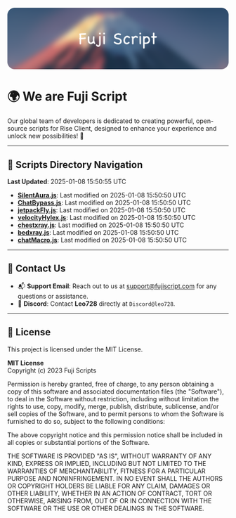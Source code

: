 ![Banner](.github/b.webp)

# 🌍 **We are Fuji Script**

Our global team of developers is dedicated to creating powerful, open-source scripts for Rise Client, designed to enhance your experience and unlock new possibilities! 🌟

---
<!-- SCRIPTS_NAVIGATION_START -->
## 📂 **Scripts Directory Navigation**

**Last Updated**: 2025-01-08 15:50:55 UTC

- **[SilentAura.js](scripts/SilentAura.js)**: Last modified on 2025-01-08 15:50:50 UTC
- **[ChatBypass.js](scripts/ChatBypass.js)**: Last modified on 2025-01-08 15:50:50 UTC
- **[jetpackFly.js](scripts/jetpackFly.js)**: Last modified on 2025-01-08 15:50:50 UTC
- **[velocityHylex.js](scripts/velocityHylex.js)**: Last modified on 2025-01-08 15:50:50 UTC
- **[chestxray.js](scripts/chestxray.js)**: Last modified on 2025-01-08 15:50:50 UTC
- **[bedxray.js](scripts/bedxray.js)**: Last modified on 2025-01-08 15:50:50 UTC
- **[chatMacro.js](scripts/chatMacro.js)**: Last modified on 2025-01-08 15:50:50 UTC

<!-- SCRIPTS_NAVIGATION_END -->

---

## 💬 **Contact Us**  
- 📬 **Support Email**: Reach out to us at [support@fujiscript.com](mailto:support@fujiscript.com) for any questions or assistance.  
- 💬 **Discord**: Contact **Leo728** directly at `Discord@leo728`.

---

## 📜 **License**

This project is licensed under the MIT License.  

**MIT License**  
Copyright (c) 2023 Fuji Scripts  

Permission is hereby granted, free of charge, to any person obtaining a copy of this software and associated documentation files (the "Software"), to deal in the Software without restriction, including without limitation the rights to use, copy, modify, merge, publish, distribute, sublicense, and/or sell copies of the Software, and to permit persons to whom the Software is furnished to do so, subject to the following conditions:  

The above copyright notice and this permission notice shall be included in all copies or substantial portions of the Software.  

THE SOFTWARE IS PROVIDED "AS IS", WITHOUT WARRANTY OF ANY KIND, EXPRESS OR IMPLIED, INCLUDING BUT NOT LIMITED TO THE WARRANTIES OF MERCHANTABILITY, FITNESS FOR A PARTICULAR PURPOSE AND NONINFRINGEMENT. IN NO EVENT SHALL THE AUTHORS OR COPYRIGHT HOLDERS BE LIABLE FOR ANY CLAIM, DAMAGES OR OTHER LIABILITY, WHETHER IN AN ACTION OF CONTRACT, TORT OR OTHERWISE, ARISING FROM, OUT OF OR IN CONNECTION WITH THE SOFTWARE OR THE USE OR OTHER DEALINGS IN THE SOFTWARE.  
